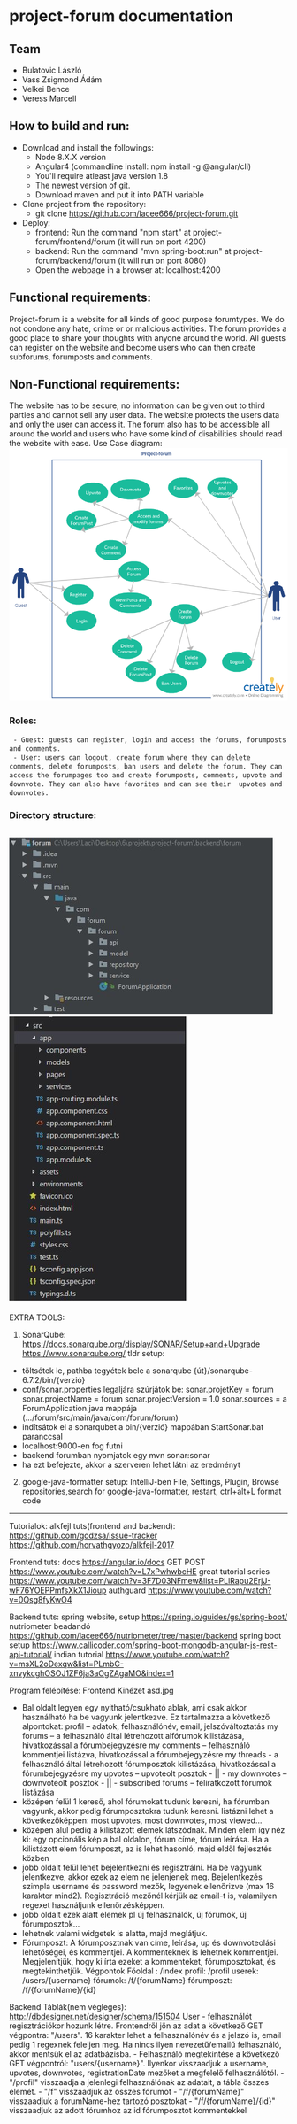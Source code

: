 # project-forum documentation
## Team
- Bulatovic László
- Vass Zsigmond Ádám
- Velkei Bence
- Veress Marcell


## How to build and run:
- Download and install the followings:
     - Node 8.X.X version
     - Angular4 (commandline install: npm install -g @angular/cli)
     - You'll require atleast java version 1.8
     - The newest version of git.
     - Download maven and put it into PATH variable
- Clone project from the repository:
     - git clone https://github.com/lacee666/project-forum.git
- Deploy:
     - frontend: Run the command "npm start" at project-forum/frontend/forum (it will run on port 4200)
     - backend: Run the command "mvn spring-boot:run" at project-forum/backend/forum (it will run on port 8080)
     - Open the webpage in a browser at: localhost:4200

## Functional requirements:
Project-forum is a website for all kinds of good purpose forumtypes. We do not condone any hate, crime or or malicious activities. The forum provides a good place to share your thoughts with anyone around the world. All guests can register on the website and become users who can then create subforums, forumposts and comments.

## Non-Functional requirements:
The website has to be secure, no information can be given out to third parties and cannot sell any user data. The website protects the users data and only the user can access it. The forum also has to be accessible all around the world and users who have some kind of disabilities should read the website with ease. 
Use Case diagram:
![usecase](task/usecase.png)
### Roles:
     - Guest: guests can register, login and access the forums, forumposts and comments.
     - User: users can logout, create forum where they can delete comments, delete forumposts, ban users and delete the forum. They can  access the forumpages too and create forumposts, comments, upvote and downvote. They can also have favorites and can see their  upvotes and downvotes.

### Directory structure:
![dir-backend](task/dir-backend.JPG)
![dir-frontend](task/dir-frontend.JPG)
-----------------------------------------
EXTRA TOOLS:
1. SonarQube:
https://docs.sonarqube.org/display/SONAR/Setup+and+Upgrade
https://www.sonarqube.org/
tldr setup: 
- töltsétek le, pathba tegyétek bele a sonarqube {út}/sonarqube-6.7.2/bin/{verzió}
- conf/sonar.properties legaljára szúrjátok be:
sonar.projetKey = forum
sonar.projectName = forum
sonar.projectVersion = 1.0
sonar.sources = a ForumApplication.java mappája (.../forum/src/main/java/com/forum/forum)
- indítsátok el a sonarqubet a bin/{verzió} mappában StartSonar.bat paranccsal
- localhost:9000-en fog futni
- backend forumban nyomjatok egy mvn sonar:sonar
- ha ezt befejezte, akkor a szerveren lehet látni az eredményt


2. google-java-formatter
setup:
IntelliJ-ben File, Settings, Plugin, Browse repositories,search for google-java-formatter, restart, ctrl+alt+L format code 
------------------------------------------

Tutorialok:
alkfejl tuts(frontend and backend):
https://github.com/godzsa/issue-tracker
https://github.com/horvathgyozo/alkfejl-2017

Frontend tuts:
docs
https://angular.io/docs
GET POST
https://www.youtube.com/watch?v=L7xPwhwbcHE
great tutorial series
https://www.youtube.com/watch?v=3F7D03NFmew&list=PLlRapu2ErjJ-wF76YOEPPmfsXkX1Jioup
authguard
https://www.youtube.com/watch?v=0Qsg8fyKwO4

Backend tuts:
spring website, setup
https://spring.io/guides/gs/spring-boot/
nutriometer beadandó
https://github.com/lacee666/nutriometer/tree/master/backend
spring boot setup
https://www.callicoder.com/spring-boot-mongodb-angular-js-rest-api-tutorial/
indian tutorial
https://www.youtube.com/watch?v=msXL2oDexqw&list=PLmbC-xnvykcghOSOJ1ZF6ja3aOgZAgaMO&index=1

Program felépítése:
Frontend
Kinézet
asd.jpg
-	Bal oldalt legyen egy nyitható/csukható ablak, ami csak akkor használható ha be vagyunk jelentkezve. Ez tartalmazza a következő alpontokat:
profil – adatok, felhasználónév, email, jelszóváltoztatás
my forums – a felhasználó által létrehozott alfórumok kilistázása, hivatkozással a fórumbejegyzésre
my comments – felhasználó kommentjei listázva, hivatkozással a fórumbejegyzésre
my threads - a felhasználó által létrehozott fórumposztok kilistázása, hivatkozással a fórumbejegyzésre
my upvotes – upvoteolt posztok - || -
my downvotes – downvoteolt posztok - || -
subscribed forums – feliratkozott fórumok listázása
-	középen felül 1 kereső, ahol fórumokat tudunk keresni, ha fórumban vagyunk, akkor pedig fórumposztokra tudunk keresni. listázni lehet a következőképpen: most upvotes, most downvotes, most viewed...
-	középen alul pedig a kilistázott elemek látszódnak. Minden elem így néz ki: egy opcionális kép a bal oldalon, fórum címe, fórum leírása. Ha a kilistázott elem fórumposzt, az is lehet hasonló, majd eldől fejlesztés közben
-	jobb oldalt felül lehet bejelentkezni és regisztrálni. Ha be vagyunk jelentkezve, akkor ezek az elem ne jelenjenek meg. Bejelentkezés szimpla username és password mezők, legyenek ellenőrizve (max 16 karakter mind2). Regisztráció mezőnél kérjük az email-t is, valamilyen regexet használjunk ellenőrzésképpen.
-	jobb oldalt ezek alatt elemek pl új felhasználók, új fórumok, új fórumposztok...
-	lehetnek valami widgetek is alatta, majd meglátjuk.
-	Fórumposzt: A fórumposztnak van címe, leírása, up és downvoteolási lehetőségei, és kommentjei. A kommenteknek is lehetnek kommentjei.
Megjelenítjük, hogy ki írta ezeket a kommenteket, fórumposztokat, és megtekinthetjük. 
Végpontok
Főoldal : /index
profil: /profil
userek: /users/{username}
fórumok: /f/{forumName}
fórumposzt: /f/{forumName}/{id}

Backend
Táblák(nem végleges):
http://dbdesigner.net/designer/schema/151504
User - felhasználót regisztrációkor hozunk létre. Frontendről jön az adat a következő GET végpontra: "/users". 16 karakter lehet a felhasználónév és a jelszó is,
email pedig 1 regexnek feleljen meg. Ha nincs ilyen nevezetű/emailű felhasználó, akkor mentsük el az adatbázisba.
     - Felhasználó megtekintése a következő GET végpontról: "users/{username}". Ilyenkor visszaadjuk a username, upvotes, downvotes, registrationDate mezőket a megfelelő felhasználótól.
     - "/profil" visszaadja a jelenlegi felhasználónak az adatait, a tábla összes elemét.
     - "/f" visszaadjuk az összes fórumot
     - "/f/{forumName}" visszaadjuk a forumName-hez tartozó posztokat
     - "/f/{forumName}/{id}" visszaadjuk az adott fórumhoz az id fórumposztot kommentekkel
